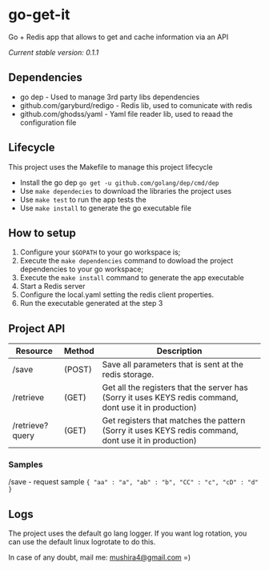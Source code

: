 # go-get-it
Go + Redis app that allows to get and cache information via an API

*Current stable version: 0.1.1*

## Dependencies
- go dep - Used to manage 3rd party libs dependencies
- github.com/garyburd/redigo - Redis lib, used to comunicate with redis
- github.com/ghodss/yaml - Yaml file reader lib, used to reaad the configuration file

## Lifecycle
This project uses the Makefile to manage this project lifecycle
- Install the go dep `go get -u github.com/golang/dep/cmd/dep`
- Use `make dependecies` to download the libraries the project uses
- Use `make test` to run the app tests the
- Use `make install` to generate the go executable file

## How to setup
 1. Configure your `$GOPATH` to your go workspace is;
 2. Execute the `make dependencies` command to dowload the project dependencies to your go workspace;
 3. Execute the `make install` command to generate the app executable
 4. Start a Redis server
 5. Configure the local.yaml setting the redis client properties.
 6. Run the executable generated at the step 3

## Project API

| Resource       | Method | Description                                                                                           |
|----------------|--------|--------------------------------------------------------------------------------------------------------|
|/save           |(POST)  | Save all parameters that is sent at the redis storage.                                                |
|/retrieve       |(GET)   |Get all the registers that the server has (Sorry it uses KEYS redis command, dont use it in production)|
|/retrieve?query |(GET)   |Get registers that matches the pattern (Sorry it uses KEYS redis command, dont use it in production)|

### Samples
/save - request sample
`{
    "aa" : "a",
    "ab" : "b",
    "CC" : "c",
    "cD" : "d"
}`

## Logs
The project uses the default go lang logger. If you want log rotation, you can use the default linux logrotate to do this.

In case of any doubt, mail me: mushira4@gmail.com    =)
